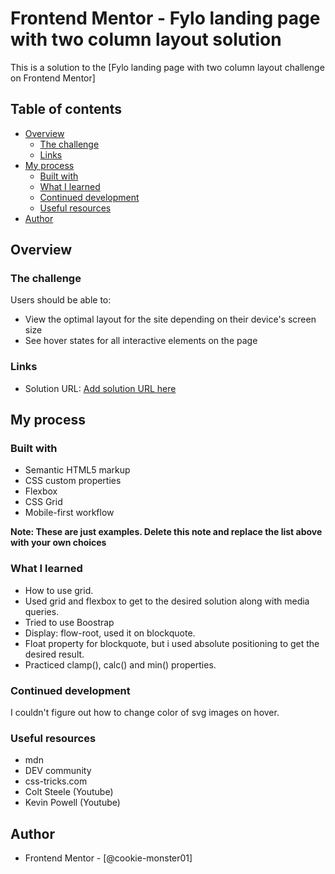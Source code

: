 # Frontend Mentor - Fylo landing page with two column layout solution

This is a solution to the [Fylo landing page with two column layout challenge on Frontend Mentor]
## Table of contents

- [Overview](#overview)
  - [The challenge](#the-challenge)
  - [Links](#links)
- [My process](#my-process)
  - [Built with](#built-with)
  - [What I learned](#what-i-learned)
  - [Continued development](#continued-development)
  - [Useful resources](#useful-resources)
- [Author](#author)



## Overview

### The challenge

Users should be able to:

- View the optimal layout for the site depending on their device's screen size
- See hover states for all interactive elements on the page

### Links

- Solution URL: [Add solution URL here](https://your-solution-url.com)

## My process

### Built with

- Semantic HTML5 markup
- CSS custom properties
- Flexbox
- CSS Grid
- Mobile-first workflow

**Note: These are just examples. Delete this note and replace the list above with your own choices**

### What I learned

- How to use grid. 
- Used grid and flexbox to get to the desired solution along with media queries. 
- Tried to use Boostrap
- Display: flow-root, used it on blockquote. 
- Float property for blockquote, but i used absolute positioning to get the desired result. 
- Practiced clamp(), calc() and min() properties. 

### Continued development

I couldn't figure out how to change color of svg images on hover. 

### Useful resources

- mdn 
- DEV community 
- css-tricks.com
- Colt Steele (Youtube)
- Kevin Powell (Youtube)


## Author
- Frontend Mentor - [@cookie-monster01]
